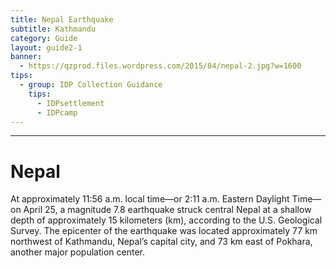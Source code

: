 ```yaml
---
title: Nepal Earthquake 
subtitle: Kathmandu
category: Guide
layout: guide2-1
banner: 
  - https://qzprod.files.wordpress.com/2015/04/nepal-2.jpg?w=1600
tips:
  - group: IDP Collection Guidance
    tips:
      - IDPsettlement
      - IDPcamp
---
```


<div id="test" class="col-lg-5 col-sm-6">
<hr class="section-heading-spacer">
<div class="clearfix"></div>

<h1 class="section-heading">Nepal</h1>

At approximately 11:56 a.m. local time—or 2:11 a.m. Eastern Daylight Time—on April 25, a magnitude 7.8 earthquake struck central Nepal at a shallow depth of approximately 15 kilometers (km), according to the U.S. Geological Survey. The epicenter of the earthquake was located approximately 77 km northwest of Kathmandu, Nepal’s capital city, and 73 km east of Pokhara, another major population center.

</div>
